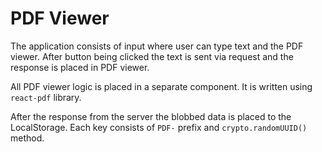 # PDF Viewer

The application consists of input where user can type text and the PDF viewer.
After button being clicked the text is sent via request and the response is placed in PDF viewer.

All PDF viewer logic is placed in a separate component. It is written using `react-pdf` library.

After the response from the server the blobbed data is placed to the LocalStorage. Each key consists of `PDF-` prefix and `crypto.randomUUID()` method.
